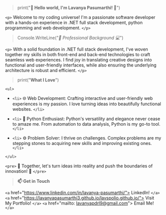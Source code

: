 > print("**👋 Hello world, I'm Lavanya Pasumarthi! 🚀**")

`<p>` Welcome to my coding universe! I'm a passionate software developer with a hands-on experience in .NET full stack development, python programming and web development. `</p>`

> Console.WriteLine("*💼 Professional Background 💻*")

`<p>` With a solid foundation in .NET full stack development, I've woven together my skills in both front-end and back-end technologies to craft seamless web experiences. I find joy in translating creative designs into functional and user-friendly interfaces, while also ensuring the underlying architecture is robust and efficient. `</p>`

> print("**What I Love**")

`<ul>`

- `<li>` 🌐 Web Development: Crafting interactive and user-friendly web experiences is my passion. I love turning ideas into beautifully functional websites. `</li>`

- `<li>` 🐍 Python Enthusiast: Python's versatility and elegance never cease to amaze me. From automation to data analysis, Python is my go-to tool. `</li>`

- `<li>` ⚙️ Problem Solver: I thrive on challenges. Complex problems are my stepping stones to acquiring new skills and improving existing ones. `</li>`

`</ul>`

`<pre>` 🌟 Together, let's turn ideas into reality and push the boundaries of innovation! 🚀 `</pre>`

> **📫 Get in Touch**

`<a` href="https://www.linkedin.com/in/lavanya-pasumarthi/"> LinkedIn! `</a>`
`<a` href="https://lavanyapasumarthi3.github.io/lavspolio.github.io/"> Visit My Portfolio! `</a>`
`<a` href="mailto: lavanyapdrl9@gmail.com"> Email Me! `</a>`

